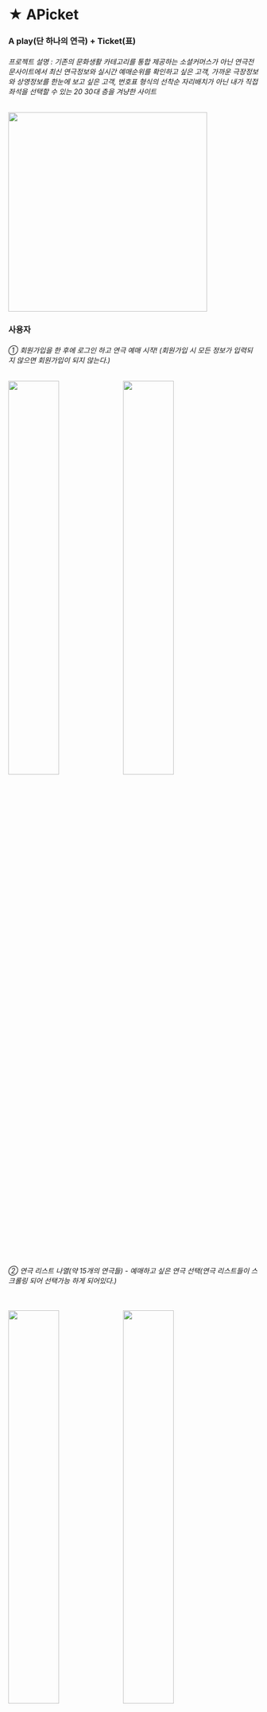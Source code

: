# ★ APicket
### A play(단 하나의 연극) + Ticket(표)

###### 프로젝트 설명 : 기존의 문화생활 카테고리를 통합 제공하는 소셜커머스가 아닌 연극전문사이트에서 최신 연극정보와 실시간 예매순위를 확인하고 싶은 고객, 가까운 극장정보와 상영정보를 한눈에 보고 싶은 고객, 번호표 형식의 선착순 자리배치가 아닌 내가 직접 좌석을 선택할 수 있는 20 30대 층을 겨냥한 사이트


<img src="https://user-images.githubusercontent.com/28374739/78770548-add49900-79c9-11ea-9d5a-27bb43bbba06.PNG" height="400px">


### 사용자
###### ① 회원가입을 한 후에 로그인 하고 연극 예매 시작! (회원가입 시 모든 정보가 입력되지 않으면 회원가입이 되지 않는다.)
<div>
<img src="https://user-images.githubusercontent.com/28374739/78772109-36eccf80-79cc-11ea-8199-3d281faee4b9.png" width="45%">
<img src="https://user-images.githubusercontent.com/28374739/78772106-36543900-79cc-11ea-9723-9a860596e2e6.png" width="45%">
</div>

###### ② 연극 리스트 나열(약 15개의 연극들) - 예매하고 싶은 연극 선택(연극 리스트들이 스크롤링 되어 선택가능 하게 되어있다.)<br><br>
<div>
<img src="https://user-images.githubusercontent.com/28374739/78777784-22610500-79d5-11ea-8293-2d518236fe04.png" width="45%">
<img src="https://user-images.githubusercontent.com/28374739/78777788-23923200-79d5-11ea-868b-df03d745c3ba.png" width="45%">
</div>

###### ③ 연극을 보고 싶은 날짜 선택 - 오후 12시 전 예매는 조조할인 5% 적용(alert이용) - 좌석 선택 후 할인 된 가격 확인
<div>
<img src="https://user-images.githubusercontent.com/28374739/78778402-2d686500-79d6-11ea-8d23-88bc9c0fdb45.png" width="25%">
<img src="https://user-images.githubusercontent.com/28374739/78778405-2e999200-79d6-11ea-803a-8f0b77d7cd9c.png" width="33%">
<img src="https://user-images.githubusercontent.com/28374739/78778406-2e999200-79d6-11ea-8bf8-e8ef6fa2422a.png" width="33%">
</div>

###### ⑤ 티켓 확인(이 과정에서 회원가입 시 입력했던 @이메일 주소@ 로 티켓발송)
<img src="https://user-images.githubusercontent.com/28374739/78779455-f4c98b00-79d7-11ea-9b5e-9ed7f1942c96.PNG">

###### ⑥ 마이페이지에서 예매 된 연극의 정보 확인 가능 & 감상한 연극에 대해 별점을 주며 리뷰 작성 가능(별점으로 예매 순위를 구현해보려 했지만 아직 구현 못했다.)

<div>
<img src="https://user-images.githubusercontent.com/28374739/78779868-b08aba80-79d8-11ea-9625-b83f43ab5649.png" width="45%">
<img src="https://user-images.githubusercontent.com/28374739/78779864-aff22400-79d8-11ea-946e-515cdeed1445.png" width="45%">
</div>


### 관리자(사용자 계정이 아닌 관리자 계정을 이용!)
###### ① 연극 등록, 수정, 삭제가 가능하며, 연극에 대한 회차 등록이 가능(회차등록을 하고 등록된 회차를 확인할 수 있다.)
<img src="https://user-images.githubusercontent.com/28374739/78780849-39eebc80-79da-11ea-99ae-67ae1c760d66.png">

###### ② 관리자는 연극 마다 예매한 회원들의 수를 파악할 수 있다.
<img src="https://user-images.githubusercontent.com/28374739/78781367-16784180-79db-11ea-8f8a-29f204b1420f.png">

###### ③ 관리자는 회원들의 정보를 확인 가능하고, 작성된 리뷰들을 삭제 할 수 있다(비난 or 욕설 난무하는 리뷰)
<img src="https://user-images.githubusercontent.com/28374739/78781779-d2d20780-79db-11ea-8655-c101ac42450d.png">



























###### 작동에 필요한 개발도구 : Eclipse, HeidiSQL, MYSQL

#### Eclipse 설치
###### cmd 창 실행 후 > <b>java -version </b><br>&nbsp;&nbsp;&nbsp;&nbsp;&nbsp;&nbsp;&nbsp;&nbsp;&nbsp;&nbsp;&nbsp;&nbsp;&nbsp;&nbsp;&nbsp;&nbsp;&nbsp;&nbsp;&nbsp;&nbsp;&nbsp;&nbsp;&nbsp;&nbsp;&nbsp;              > <b>javac-version</b> 명령어를 입력하여 Java SE 설치되어있는지 확인 <br>
###### 만약 설치가 안되어있다면 오라클 사이트 접속 후 "Java SE Downloads" 클릭해 설치 - (저는 jdk1.8.0을 설치하였습니다.) 설치 된 jdk의 주소를 확인하고 자신의 컴퓨터 환경설정을 해줍니다. (PATH설정) <br><br>

#### 본격적으로 Eclipse를 설치
1. https://www.eclipse.org/ 에 접속하여 Eclipse를 다운로드
2. 설치되면 installer 화면 창에서 Eclipse IDE for Enterprise Java Developers을 선택 후 다운로드
3. 설치 성공

#### MYSQL을 설치
1. MYSQL 홈페이지에 접속
2. 화면 2번째 탭에 다운로드 탭 선택. 
3. 다운로드가 완료된 뒤, 설치파일 압축이 풀리면 첫번째 버튼을 누르고 Next 선택.
4. MYSQL은 ROOT계정과 user를 추가가능. DBMS 콘솔로도 추가가 가능하므로 ROOT 계정의 password를 입력 후, next 선택.
5. 설치가 완료되었는지 확인: 시작 > 모든 프로그램 > MYSQL > MYSQL 서버 > MYSQL 콘솔에 접속하면 콘솔화면이 출력.

